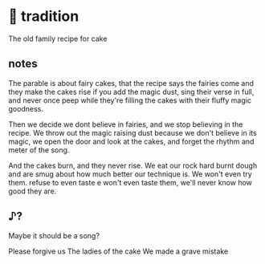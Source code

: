 # 🍰 tradition

The old family recipe for cake

## notes

The parable is about fairy cakes, that the recipe says the fairies come and they
make the cakes rise if you add the magic dust, sing their verse in full, and
never once peep while they're filling the cakes with their fluffy magic
goodness.

Then we decide we dont believe in fairies, and we stop believing in the recipe.
We throw out the magic raising dust because we don't believe in its magic, we
open the door and look at the cakes, and forget the rhythm and meter of the
song.

And the cakes burn, and they never rise. We eat our rock hard burnt dough and
are smug about how much better our technique is. We won't even try them.
refuse to even taste e won't even taste them, we'll never know how good they are.

## ♪?

Maybe it should be a song?

Please forgive us
The ladies of the cake
We made a grave mistake

